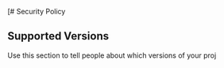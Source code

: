 [# Security Policy

## Supported Versions

Use this section to tell people about which versions of your proj